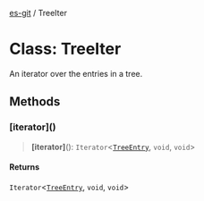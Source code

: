 [es-git](../globals.md) / TreeIter

# Class: TreeIter

An iterator over the entries in a tree.

## Methods

### \[iterator\]()

> **\[iterator\]**(): `Iterator`\<[`TreeEntry`](TreeEntry.md), `void`, `void`\>

#### Returns

`Iterator`\<[`TreeEntry`](TreeEntry.md), `void`, `void`\>
